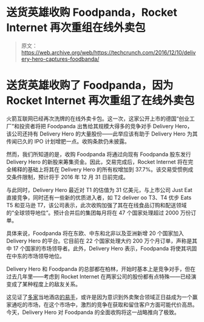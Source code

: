 # 送货英雄收购 Foodpanda，Rocket Internet 再次重组在线外卖包

> 原文：<https://web.archive.org/web/https://techcrunch.com/2016/12/10/delivery-hero-captures-foodbanda/>

# 送货英雄收购了 Foodpanda，因为 Rocket Internet 再次重组了在线外卖包

火箭互联网已经再次洗牌的在线外卖卡包。这一次，这家公开上市的德国“创业工厂”和投资者将把 Foodpanda 出售给其规模大得多的竞争对手 Delivery Hero，该公司还持有 Delivery Hero 的大量股份——此举应该有助于 Delivery Hero 为其传闻已久的 IPO 计划增肥一点。收购条款仍未披露。

然而，我们所知道的是，收购 Foodpanda 将通过向现有 Foodpanda 股东发行 Delivery Hero 的新股来筹集资金。因此，交易完成后，Rocket Internet 将在完全稀释的基础上将其在 Delivery Hero 的所有权增加到 37.7%。该交易受惯例成交条件限制，预计将于 2016 年 12 月 31 日前完成。

与此同时，Delivery Hero 最近对 T1 的估值为 31 亿美元，与上市公司 Just Eat 直接竞争，同时还有一些新的优质进入者，如 T2 deliver oo T3、T4 优步 Eats T5 和亚马逊 T7，该公司表示，此次收购加强了其在在线食品订购和配送领域的“全球领导地位”。预计合并后的集团每月将在 47 个国家处理超过 2000 万份订单。

具体来说，Foodpanda 将在东欧、中东和北非以及亚洲新增 20 个国家加入 Delivery Hero 的平台。它目前在 22 个国家处理大约 200 万个月订单，声称是其中 17 个国家的市场领导者。此外，Delivery Hero 表示，Foodpanda 将使其巩固在中东的市场领导地位。

Delivery Hero 和 Foodpanda 的总部都在柏林，开始时基本上是竞争对手，但在过去几年里——考虑到 Rocket Internet 在两家公司的股份都有点特殊——已经演变成了某种程度上的敌友关系。

这见证了[多家](https://web.archive.org/web/20230223092822/https://techcrunch.com/2014/11/17/foodpanda-and-delivery-hero-acquire-companies-from-each-other-in-india-mexico-and-latin-america/)当地酒店[的易手](https://web.archive.org/web/20230223092822/https://techcrunch.com/2015/03/11/rocket-internet-ups-stake-in-foodpanda-and-delivery-hero-as-global-online-takeaway-group-gets-fatter/)，或许是因为意识到外卖聚合领域正日益成为一个赢家通吃的市场，在这个市场中，激烈的竞争在获取和留住客户方面可能代价高昂。今天，Delivery Hero 对 Foodpanda 的全面收购将这一战略推向了极致。
